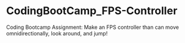 # CodingBootCamp_FPS-Controller
Coding Bootcamp Assignment: Make an FPS controller than can move omnidirectionally, look around, and jump!
